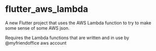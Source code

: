 # flutter_aws_lambda

A new Flutter project that uses the AWS Lambda function to try to make some sense of some AWS json.

Requires the Lambda functions that are written and in use by @myfriendoffice aws account
